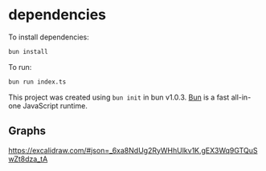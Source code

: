 # dependencies

To install dependencies:

```bash
bun install
```

To run:

```bash
bun run index.ts
```

This project was created using `bun init` in bun v1.0.3. [Bun](https://bun.sh) is a fast all-in-one JavaScript runtime.


## Graphs

https://excalidraw.com/#json=_6xa8NdUg2RyWHhUlkv1K,gEX3Wq9GTQuSwZt8dza_tA